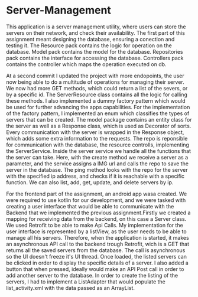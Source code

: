# Server-Management
This application is a server management utility, where users can store the servers on their network, and check their availability. The first part of this assignment meant designing the database, ensuring a conection and testing it. The Resource pack contains the logic for operation on the database. Model pack contains the model for the database. Repositories pack contains the interface for accessing the database. Controllers pack contains the controller which maps the operation executed on db. 

At a second commit I updated the project with more endopoints, the user now being able to do a multitude of operations for managing their server. We now had more GET methods, which could return a list of the severs, or by a specific id. The ServerResource class  contains all the logic for calling these methods. I also implemented a dummy factory pattern which would be used for further advancing the apps capabilities. For the implementation of the factory pattern, I implemented an enum which classifies the types of servers that can be created. The model package contains an entity class for the server as well as a Response class, which is used as Decorator of sorts. Every communication with the server is wrapped in the Response object, which adds some extra information to the requests. The repo is reponsible for communication with the database, the resource controlls, implementing the ServerService. Inside the server service we handle all the functions that the server can take. Here, with the create method we receive a server as a parameter, and the service assigns a IMG url and calls the repo to save the server in the database. The ping method looks with the repo for the server with the specified ip address, and checks if it is reachable with a specific function. We can also list, add, get, update, and delete servers by ip.

For the frontend part of the assignment, an android app wasa created. We were required to use kotlin for our development, and we were tasked with creating a user interface that would be able to communicate with the Backend that we implemented the previous assignment.Firstly we created a mapping for receiving data from the backend, on this case a Server class. We used Retrofit to be able to make Api Calls. My implementation for the user interface is represented by a listView, as the user needs to be able to manage all his servers. Therefore, when the application is started, it makes an asynchronous API call to the backend trough Retrofit, wich is a GET that returns all the saved servers from the database. The call is asynchronous so the UI doesn't freeze it's UI thread.
Once loaded, the listed servers can be clicked in order to display the specific details of a server. I also added a button that when pressed, ideally would make an API Post call in order to add another server to the database. In order to create the listing of the servers, I had to implement a ListAdapter that would populate the list_activity.xml with the data passed as an ArrayList.
